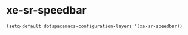 xe-sr-speedbar
==============

```emacs-lisp
(setq-default dotspacemacs-configuration-layers '(xe-sr-speedbar))
```
